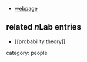 

* [webpage](http://statweb.stanford.edu/~adembo/)

## related $n$Lab entries

* [[probability theory]]

category: people